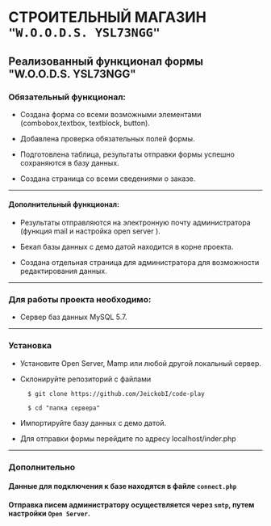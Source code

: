 # СТРОИТЕЛЬНЫЙ МАГАЗИН ``"W.O.O.D.S. YSL73NGG"``

## Реализованный функционал формы "W.O.O.D.S. YSL73NGG"

### Обязательный функционал:

- Создана форма со всеми возможными элементами (combobox,textbox, textblock, button).

- Добавлена проверка обязательных полей формы.

- Подготовлена таблица, результаты отправки формы успешно сохраняются в базу данных.

- Создана страница со всеми сведениями о заказе.

-----

#### Дополнительный функционал:

- Результаты отправляются на электронную почту администратора (функция mail и настройка open server ).

- Бекап базы данных с демо датой находится в корне проекта.

- Создана отдельная страница для администратора для возможности редактирования данных.

-----

### Для работы проекта необходимо:

- Сервер баз данных MySQL 5.7.

-----

### Установка

- Установите Open Server, Mamp или любой другой локальный сервер.

- Склонируйте репозиторий с файлами

        $ git clone https://github.com/JeickobI/code-play

        $ cd "папка сервера"

- Импортируйте базу данных с демо датой.

- Для отправки формы перейдите по адресу localhost/inder.php

-----

### Дополнительно

#### Данные для подключения к базе находятся в файле ``connect.php``

#### Отправка писем администратору осуществляется через ``smtp``, путем настройки ``Open Server``.
